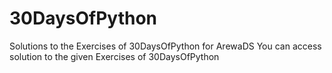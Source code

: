 # 30DaysOfPython
Solutions to the Exercises of 30DaysOfPython for ArewaDS
You can access solution to the given Exercises of 30DaysOfPython
